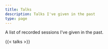 ```yaml
---
title: Talks
description: Talks I've given in the past
type: page
---
```


A list of recorded sessions I've given in the past.

{{< talks >}}
